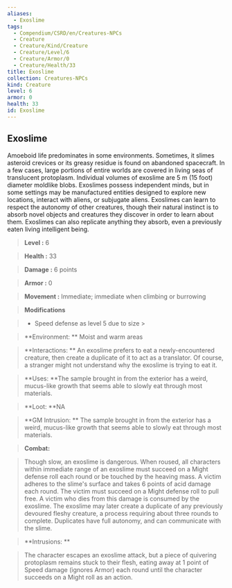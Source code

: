 ```yaml
---
aliases:
  - Exoslime
tags:
  - Compendium/CSRD/en/Creatures-NPCs
  - Creature
  - Creature/Kind/Creature
  - Creature/Level/6
  - Creature/Armor/0
  - Creature/Health/33
title: Exoslime
collection: Creatures-NPCs
kind: Creature
level: 6
armor: 0
health: 33
id: Exoslime
---
```

## Exoslime    
Amoeboid life predominates in some environments. Sometimes, it slimes asteroid crevices or its greasy residue is found on abandoned spacecraft. In a few cases, large portions of entire worlds are covered in living seas of translucent protoplasm. Individual volumes of exoslime are 5 m (15 foot) diameter moldlike blobs. Exoslimes possess independent minds, but in some settings may be manufactured entities designed to explore new locations, interact with aliens, or subjugate aliens. Exoslimes can learn to respect the autonomy of other creatures, though their natural instinct is to absorb novel objects and creatures they discover in order to learn about them. Exoslimes can also replicate anything they absorb, even a previously eaten living intelligent being.    
  
    
> **Level :** 6    
> **Health :** 33    
> **Damage :** 6 points    
> **Armor :** 0    
> **Movement :** Immediate; immediate when climbing or burrowing    
> **Modifications**    
>- Speed defense as level 5 due to size >  
>    
> **Environment: ** Moist and warm areas    
> **Interactions: ** An exoslime prefers to eat a newly-encountered creature, then create a duplicate of it to act as a translator. Of course, a stranger might not understand why the exoslime is trying to eat it.    
> **Uses: **The sample brought in from the exterior has a weird, mucus-like growth that seems able to slowly eat through most materials.    
> **Loot: **NA    
> **GM Intrusion: ** The sample brought in from the exterior has a weird, mucus-like growth that seems able to slowly eat through most materials.    
  
> **Combat:**   
> Though slow, an exoslime is dangerous. When roused, all characters within immediate range of an exoslime must succeed on a Might defense roll each round or be touched by the heaving mass. A victim adheres to the slime's surface and takes 6 points of acid damage each round. The victim must succeed on a Might defense roll to pull free. A victim who dies from this damage is consumed by the exoslime. The exoslime may later create a duplicate of any previously devoured fleshy creature, a process requiring about three rounds to complete. Duplicates have full autonomy, and can communicate with the slime.    
    
  
> **Intrusions: **   
> The character escapes an exoslime attack, but a piece of quivering protoplasm remains stuck to their flesh, eating away at 1 point of Speed damage (ignores Armor) each round until the character succeeds on a Might roll as an action.    
